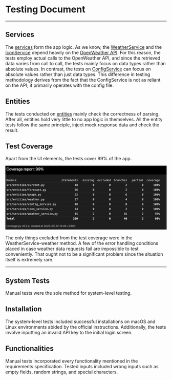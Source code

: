# Testing Document

---

## Services

The [services](../src/services) form the app logic. As we know, the [WeatherService](../src/services/weather_service.py) and the [IconService](../src/services/icon_service.py) depend heavily on the [OpenWeather API](https://openweathermap.org). For this reason, the tests employ actual calls to the OpenWeather API, and since the retrieved data varies from call to call, the tests mainly focus on data types rather than absolute values. In contrast, the tests on [ConfigService](../src/services/config_service.py) can focus on absolute values rather than just data types. This difference in testing methodology derives from the fact that the ConfigService is not as reliant on the API; it primarily operates with the config file.

## Entities

The tests conducted on [entities](../src/entities) mainly check the correctness of parsing. After all, entities hold very little to no app logic in themselves. All the entity tests follow the same principle, inject mock response data and check the result.

## Test Coverage

Apart from the UI elements, the tests cover 99% of the app.

![](./assets/coverage_report.png)

The only things excluded from the test coverage were in the WeatherService-weather method. A few of the error handling conditions placed in case weather data requests fail are impossible to test conveniently. That ought not to be a significant problem since the situation itself is extremely rare.

---

## System Tests

Manual tests were the sole method for system-level testing.

## Installation

The system-level tests included successful installations on macOS and Linux environments abided by the official instructions. Additionally, the tests involve inputting an invalid API key to the initial login screen.

## Functionalities

Manual tests incorporated every functionality mentioned in the requirements specification. Tested inputs included wrong inputs such as empty fields, random strings, and special characters.

